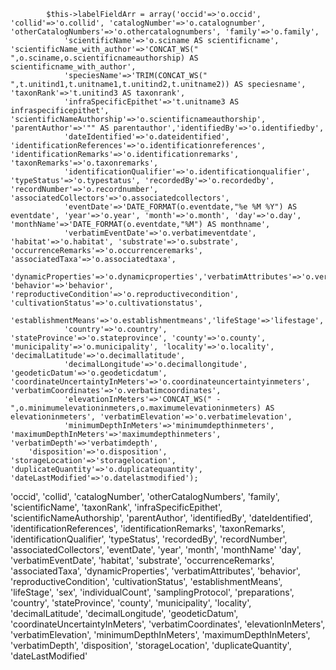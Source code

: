     		$this->labelFieldArr = array('occid'=>'o.occid', 'collid'=>'o.collid', 'catalogNumber'=>'o.catalognumber', 'otherCatalogNumbers'=>'o.othercatalognumbers', 'family'=>'o.family',
    			'scientificName'=>'o.sciname AS scientificname', 'scientificName_with_author'=>'CONCAT_WS(" ",o.sciname,o.scientificnameauthorship) AS scientificname_with_author',
    			'speciesName'=>'TRIM(CONCAT_WS(" ",t.unitind1,t.unitname1,t.unitind2,t.unitname2)) AS speciesname', 'taxonRank'=>'t.unitind3 AS taxonrank',
    			'infraSpecificEpithet'=>'t.unitname3 AS infraspecificepithet', 'scientificNameAuthorship'=>'o.scientificnameauthorship', 'parentAuthor'=>'"" AS parentauthor','identifiedBy'=>'o.identifiedby',
    			'dateIdentified'=>'o.dateidentified', 'identificationReferences'=>'o.identificationreferences', 'identificationRemarks'=>'o.identificationremarks', 'taxonRemarks'=>'o.taxonremarks',
    			'identificationQualifier'=>'o.identificationqualifier', 'typeStatus'=>'o.typestatus', 'recordedBy'=>'o.recordedby', 'recordNumber'=>'o.recordnumber', 'associatedCollectors'=>'o.associatedcollectors',
    			'eventDate'=>'DATE_FORMAT(o.eventdate,"%e %M %Y") AS eventdate', 'year'=>'o.year', 'month'=>'o.month', 'day'=>'o.day', 'monthName'=>'DATE_FORMAT(o.eventdate,"%M") AS monthname',
    			'verbatimEventDate'=>'o.verbatimeventdate', 'habitat'=>'o.habitat', 'substrate'=>'o.substrate', 'occurrenceRemarks'=>'o.occurrenceremarks', 'associatedTaxa'=>'o.associatedtaxa',
    			'dynamicProperties'=>'o.dynamicproperties','verbatimAttributes'=>'o.verbatimattributes', 'behavior'=>'behavior', 'reproductiveCondition'=>'o.reproductivecondition', 'cultivationStatus'=>'o.cultivationstatus',
    				'establishmentMeans'=>'o.establishmentmeans','lifeStage'=>'lifestage','sex'=>'sex','individualCount'=>'individualcount','samplingProtocol'=>'samplingprotocol','preparations'=>'preparations',
    			'country'=>'o.country', 'stateProvince'=>'o.stateprovince', 'county'=>'o.county', 'municipality'=>'o.municipality', 'locality'=>'o.locality', 'decimalLatitude'=>'o.decimallatitude',
    			'decimalLongitude'=>'o.decimallongitude', 'geodeticDatum'=>'o.geodeticdatum', 'coordinateUncertaintyInMeters'=>'o.coordinateuncertaintyinmeters', 'verbatimCoordinates'=>'o.verbatimcoordinates',
    			'elevationInMeters'=>'CONCAT_WS(" - ",o.minimumelevationinmeters,o.maximumelevationinmeters) AS elevationinmeters', 'verbatimElevation'=>'o.verbatimelevation',
    			'minimumDepthInMeters'=>'minimumdepthinmeters', 'maximumDepthInMeters'=>'maximumdepthinmeters', 'verbatimDepth'=>'verbatimdepth',
        'disposition'=>'o.disposition', 'storageLocation'=>'storagelocation', 'duplicateQuantity'=>'o.duplicatequantity', 'dateLastModified'=>'o.datelastmodified');

'occid',
'collid',
'catalogNumber',
'otherCatalogNumbers',
'family',
'scientificName',
'taxonRank',
'infraSpecificEpithet',
'scientificNameAuthorship',
'parentAuthor',
'identifiedBy',
'dateIdentified',
'identificationReferences',
'identificationRemarks',
'taxonRemarks',
'identificationQualifier',
'typeStatus',
'recordedBy',
'recordNumber',
'associatedCollectors',
'eventDate',
'year',
'month',
'monthName'
'day',
'verbatimEventDate',
'habitat',
'substrate',
'occurrenceRemarks',
'associatedTaxa',
'dynamicProperties',
'verbatimAttributes',
'behavior',
'reproductiveCondition',
'cultivationStatus',
'establishmentMeans',
'lifeStage',
'sex',
'individualCount',
'samplingProtocol',
'preparations',
'country',
'stateProvince',
'county',
'municipality',
'locality',
'decimalLatitude',
'decimalLongitude',
'geodeticDatum',
'coordinateUncertaintyInMeters',
'verbatimCoordinates',
'elevationInMeters',
'verbatimElevation',
'minimumDepthInMeters',
'maximumDepthInMeters',
'verbatimDepth',
'disposition',
'storageLocation',
'duplicateQuantity',
'dateLastModified'
